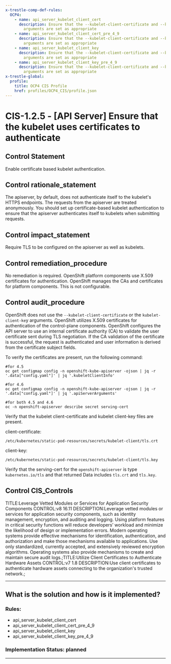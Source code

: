 ```yaml
---
x-trestle-comp-def-rules:
  OCP4:
    - name: api_server_kubelet_client_cert
      description: Ensure that the --kubelet-client-certificate and --kubelet-client-key
        arguments are set as appropriate
    - name: api_server_kubelet_client_cert_pre_4_9
      description: Ensure that the --kubelet-client-certificate and --kubelet-client-key
        arguments are set as appropriate
    - name: api_server_kubelet_client_key
      description: Ensure that the --kubelet-client-certificate and --kubelet-client-key
        arguments are set as appropriate
    - name: api_server_kubelet_client_key_pre_4_9
      description: Ensure that the --kubelet-client-certificate and --kubelet-client-key
        arguments are set as appropriate
x-trestle-global:
  profile:
    title: OCP4 CIS Profile
    href: profiles/OCP4_CIS/profile.json
---
```


# CIS-1.2.5 - \[API Server\] Ensure that the kubelet uses certificates to authenticate

## Control Statement

Enable certificate based kubelet authentication.

## Control rationale_statement

The apiserver, by default, does not authenticate itself to the kubelet's HTTPS endpoints. The requests from the apiserver are treated anonymously. You should set up certificate-based kubelet authentication to ensure that the apiserver authenticates itself to kubelets when submitting requests.

## Control impact_statement

Require TLS to be configured on the apiserver as well as kubelets.

## Control remediation_procedure

No remediation is required. OpenShift platform components use X.509 certificates for authentication. OpenShift manages the CAs and certificates for platform components. This is not configurable.

## Control audit_procedure

OpenShift does not use the `--kubelet-client-certificate` or the `kubelet-client-ke`y arguments. OpenShift utilizes X.509 certificates for authentication of the control-plane components. OpenShift configures the API server to use an internal certificate authority (CA) to validate the user certificate sent during TLS negotiation. If the CA validation of the certificate is successful, the request is authenticated and user information is derived from the certificate subject fields. 

To verify the certificates are present, run the following command:

```
#for 4.5
oc get configmap config -n openshift-kube-apiserver -ojson | jq -r '.data["config.yaml"]' | jq '.kubeletClientInfo' 

#for 4.6
oc get configmap config -n openshift-kube-apiserver -ojson | jq -r '.data["config.yaml"]' | jq '.apiServerArguments'

#for both 4.5 and 4.6
oc -n openshift-apiserver describe secret serving-cert
```

Verify that the kubelet client-certificate and kubelet client-key files are present.

client-certificate: 

`/etc/kubernetes/static-pod-resources/secrets/kubelet-client/tls.crt`

client-key: 

`/etc/kubernetes/static-pod-resources/secrets/kubelet-client/tls.key`

Verify that the serving-cert for the `openshift-apiserver` is type `kubernetes.io/tls` and that returned Data includes `tls.crt` and `tls.key`.

## Control CIS_Controls

TITLE:Leverage Vetted Modules or Services for Application Security Components CONTROL:v8 16.11 DESCRIPTION:Leverage vetted modules or services for application security components, such as identity management, encryption, and auditing and logging. Using platform features in critical security functions will reduce developers’ workload and minimize the likelihood of design or implementation errors. Modern operating systems provide effective mechanisms for identification, authentication, and authorization and make those mechanisms available to applications. Use only standardized, currently accepted, and extensively reviewed encryption algorithms. Operating systems also provide mechanisms to create and maintain secure audit logs.;TITLE:Utilize Client Certificates to Authenticate Hardware Assets CONTROL:v7 1.8 DESCRIPTION:Use client certificates to authenticate hardware assets connecting to the organization's trusted network.;

______________________________________________________________________

## What is the solution and how is it implemented?

<!-- For implementation status enter one of: implemented, partial, planned, alternative, not-applicable -->

<!-- Note that the list of rules under ### Rules: is read-only and changes will not be captured after assembly to JSON -->

<!-- Add control implementation description here for control: CIS-1.2.5 -->

### Rules:

  - api_server_kubelet_client_cert
  - api_server_kubelet_client_cert_pre_4_9
  - api_server_kubelet_client_key
  - api_server_kubelet_client_key_pre_4_9

### Implementation Status: planned

______________________________________________________________________
